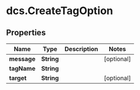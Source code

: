 # dcs.CreateTagOption

## Properties
Name | Type | Description | Notes
------------ | ------------- | ------------- | -------------
**message** | **String** |  | [optional] 
**tagName** | **String** |  | 
**target** | **String** |  | [optional] 
